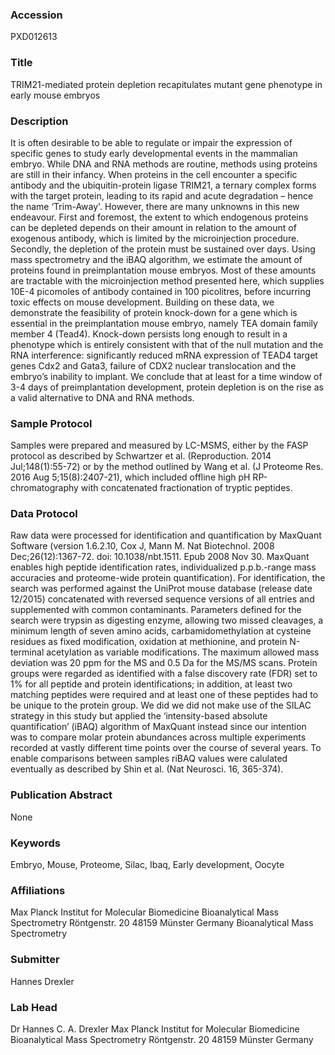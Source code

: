 ### Accession
PXD012613

### Title
TRIM21-mediated protein depletion recapitulates mutant gene phenotype in early mouse embryos

### Description
It is often desirable to be able to regulate or impair the expression of specific genes to study early developmental events in the mammalian embryo. While DNA and RNA methods are routine, methods using proteins are still in their infancy. When proteins in the cell encounter a specific antibody and the ubiquitin-protein ligase TRIM21, a ternary complex forms with the target protein, leading to its rapid and acute degradation – hence the name ‘Trim-Away'. However, there are many unknowns in this new endeavour. First and foremost, the extent to which endogenous proteins can be depleted depends on their amount in relation to the amount of exogenous antibody, which is limited by the microinjection procedure. Secondly, the depletion of the protein must be sustained over days. Using mass spectrometry and the iBAQ algorithm, we estimate the amount of proteins found in preimplantation mouse embryos. Most of these amounts are tractable with the microinjection method presented here, which supplies 10E-4 picomoles of antibody contained in 100 picolitres, before incurring toxic effects on mouse development. Building on these data, we demonstrate the feasibility of protein knock-down for a gene which is essential in the preimplantation mouse embryo, namely TEA domain family member 4 (Tead4). Knock-down persists long enough to result in a phenotype which is entirely consistent with that of the null mutation and the RNA interference: significantly reduced mRNA expression of TEAD4 target genes Cdx2 and Gata3, failure of CDX2 nuclear translocation and the embryo’s inability to implant. We conclude that at least for a time window of 3-4 days of preimplantation development, protein depletion is on the rise as a valid alternative to DNA and RNA methods.

### Sample Protocol
Samples were prepared and measured by LC-MSMS, either by the FASP protocol as described by Schwartzer et al. (Reproduction. 2014 Jul;148(1):55-72) or by the method outlined by Wang et al. (J Proteome Res. 2016 Aug 5;15(8):2407-21), which included offline high pH RP-chromatography with concatenated fractionation of tryptic peptides.

### Data Protocol
Raw data were processed for identification and quantification by MaxQuant Software (version 1.6.2.10, Cox J, Mann M. Nat Biotechnol. 2008 Dec;26(12):1367-72. doi: 10.1038/nbt.1511. Epub 2008 Nov 30. MaxQuant enables high peptide identification rates, individualized p.p.b.-range mass accuracies and proteome-wide protein quantification). For identification, the search was performed against the UniProt mouse database (release date 12/2015) concatenated with reversed sequence versions of all entries and supplemented with common contaminants. Parameters defined for the search were trypsin as digesting enzyme, allowing two missed cleavages, a minimum length of seven amino acids, carbamidomethylation at cysteine residues as fixed modification, oxidation at methionine, and protein N-terminal acetylation as variable modifications. The maximum allowed mass deviation was 20 ppm for the MS and 0.5 Da for the MS/MS scans. Protein groups were regarded as identified with a false discovery rate (FDR) set to 1% for all peptide and protein identifications; in addition, at least two matching peptides were required and at least one of these peptides had to be unique to the protein group.  We did we did not make use of the SILAC strategy in this study but applied the ‘intensity-based absolute quantification’ (iBAQ) algorithm of MaxQuant instead since our intention was to compare molar protein abundances across multiple experiments recorded at vastly different time points over the course of several years. To enable comparisons between samples riBAQ values were calulated eventually as described by Shin et al. (Nat Neurosci. 16, 365-374).

### Publication Abstract
None

### Keywords
Embryo, Mouse, Proteome, Silac, Ibaq, Early development, Oocyte

### Affiliations
Max Planck Institut for Molecular Biomedicine Bioanalytical Mass Spectrometry Röntgenstr. 20 48159 Münster Germany
Bioanalytical Mass Spectrometry

### Submitter
Hannes Drexler

### Lab Head
Dr Hannes C. A. Drexler
Max Planck Institut for Molecular Biomedicine Bioanalytical Mass Spectrometry Röntgenstr. 20 48159 Münster Germany


